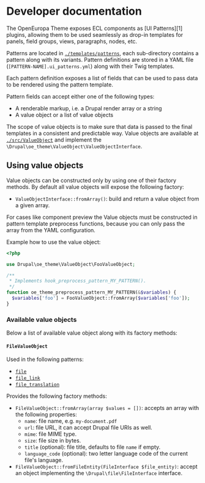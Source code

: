 # Developer documentation

The OpenEuropa Theme exposes ECL components as [UI Patterns][1] plugins, allowing them to be used seamlessly as drop-in
templates for panels, field groups, views, paragraphs, nodes, etc.

Patterns are located in [`./templates/patterns`](../templates/patterns), each sub-directory contains a pattern along with
its variants. Pattern definitions are stored in a YAML file (`[PATTERN-NAME].ui_patterns.yml`) along with their Twig templates.

Each pattern definition exposes a list of fields that can be used to pass data to be rendered using the pattern template.

Pattern fields can accept either one of the following types:

- A renderable markup, i.e. a Drupal render array or a string
- A value object or a list of value objects

The scope of value objects is to make sure that data is passed to the final templates in a consistent and predictable way.
Value objects are available at [`./src/ValueObject`](../src/ValueObject) and implement the `\Drupal\oe_theme\ValueObject\ValueObjectInterface`.

## Using value objects

Value objects can be constructed only by using one of their factory methods. By default all value objects will expose the
following factory:

- `ValueObjectInterface::fromArray()`: build and return a value object from a given array.

For cases like component preview the Value objects must be constructed in pattern template preprocess functions, because 
you can only pass the array from the YAML configuration.

Example how to use the value object:

```php
<?php

use Drupal\oe_theme\ValueObject\FooValueObject;

/**
 * Implements hook_preprocess_pattern_MY_PATTERN().
 */
function oe_theme_preprocess_pattern_MY_PATTERN(&$variables) {
  $variables['foo'] = FooValueObject::fromArray($variables['foo']);
}
```

### Available value objects

Below a list of available value object along with its factory methods:

#### `FileValueObject`

Used in the following patterns:

- [`file`](../templates/patterns/file/file.ui_patterns.yml)
- [`file_link`](../templates/patterns/file_link/file_link.ui_patterns.yml)
- [`file_translation`](../templates/patterns/file_translation/file_translation.ui_patterns.yml)

Provides the following factory methods:

- `FileValueObject::fromArray(array $values = [])`: accepts an array with the following properties:
  - `name`: file name, e.g. `my-document.pdf`
  - `url`: file URL, it can accept Drupal file URIs as well.
  - `mime`: file MIME type.
  - `size`: file size in bytes.
  - `title` (optional): file title, defaults to file `name` if empty.
  - `language_code` (optional): two letter language code of the current file's language.
- `FileValueObject::fromFileEntity(FileInterface $file_entity)`: accept an object implementing the
  `\Drupal\file\FileInterface` interface.
